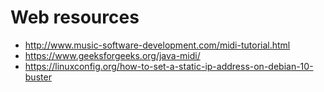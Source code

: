 # Web resources
  * http://www.music-software-development.com/midi-tutorial.html
  * https://www.geeksforgeeks.org/java-midi/
  * https://linuxconfig.org/how-to-set-a-static-ip-address-on-debian-10-buster
